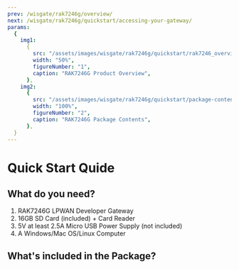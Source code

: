 ```yaml
---
prev: /wisgate/rak7246g/overview/
next: /wisgate/rak7246g/quickstart/accessing-your-gateway/
params:
  {
    img1:
      {
        src: "/assets/images/wisgate/rak7246g/quickstart/rak7246_overview.jpg",
        width: "50%",
        figureNumber: "1",
        caption: "RAK7246G Product Overview",
      },
    img2:
      {
        src: "/assets/images/wisgate/rak7246g/quickstart/package-contents.png",
        width: "100%",
        figureNumber: "2",
        caption: "RAK7246G Package Contents",
      },
  }
---
```


# Quick Start Quide

<rk-img :params="$page.frontmatter.params.img1" />

## What do you need?

1. RAK7246G LPWAN Developer Gateway
2. 16GB SD Card (included) + Card Reader
3. 5V at least 2.5A Micro USB Power Supply (not included)
4. A Windows/Mac OS/Linux Computer


## What's included in the Package?

<rk-img :params="$page.frontmatter.params.img2" />
